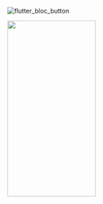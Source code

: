 


![flutter_bloc_button](https://user-images.githubusercontent.com/2502778/196797701-c3b40da7-c9d7-40bc-80b2-48eaf006f22f.gif)

<img src="https://user-images.githubusercontent.com/2502778/196797701-c3b40da7-c9d7-40bc-80b2-48eaf006f22f.gif" width="200" height="400">
